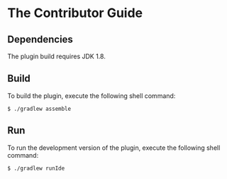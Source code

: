 The Contributor Guide
=====================

Dependencies
------------

The plugin build requires JDK 1.8.

Build
-----

To build the plugin, execute the following shell command:

```console
$ ./gradlew assemble
```

Run
---

To run the development version of the plugin, execute the following shell command:

```console
$ ./gradlew runIde
```
